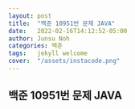 ```yaml
---
layout: post
title:  "백준 10951번 문제 JAVA"
date:   2022-02-16T14:12:52-05:00
author: Junsu Noh
categories: 백준
tags:	jekyll welcome
cover:  "/assets/instacode.png" 
---
```


## 백준 10951번 문제 JAVA











```

```

